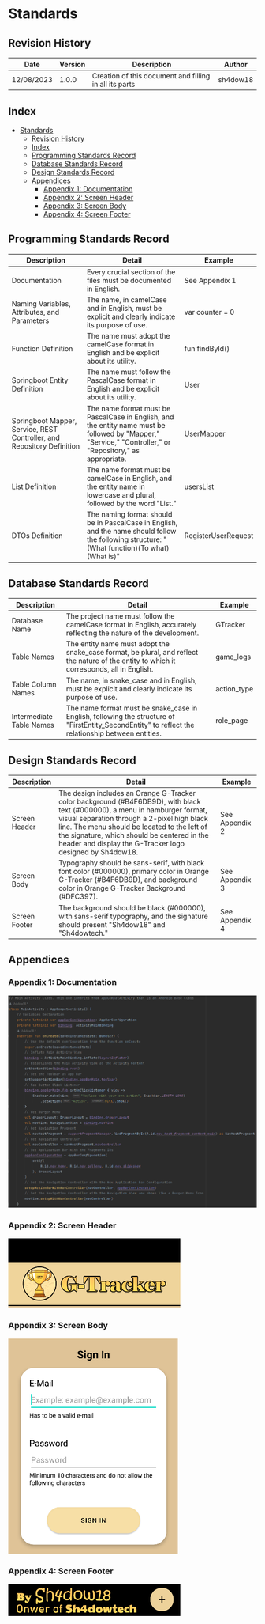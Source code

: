 # Standards

## Revision History

| Date | Version | Description | Author |
| ----- | ------- | ----------- | ----- |
| 12/08/2023     | 1.0.0   | Creation of this document and filling in all its parts   | sh4dow18 |

## Index

- [Standards](#standards)
  - [Revision History](#revision-history)
  - [Index](#index)
  - [Programming Standards Record](#programming-standards-record)
  - [Database Standards Record](#database-standards-record)
  - [Design Standards Record](#design-standards-record)
  - [Appendices](#appendices)
    - [Appendix 1: Documentation](#appendix-1-documentation)
    - [Appendix 2: Screen Header](#appendix-2-screen-header)
    - [Appendix 3: Screen Body](#appendix-3-screen-body)
    - [Appendix 4: Screen Footer](#appendix-4-screen-footer)

## Programming Standards Record

| Description | Detail | Example |
| ----------- | ------- | ------- |
| Documentation | Every crucial section of the files must be documented in English. | See Appendix 1 |
| Naming Variables, Attributes, and Parameters | The name, in camelCase and in English, must be explicit and clearly indicate its purpose of use. | var counter = 0 |
| Function Definition | The name must adopt the camelCase format in English and be explicit about its utility. | fun findById() |
| Springboot Entity Definition | The name must follow the PascalCase format in English and be explicit about its utility. | User |
| Springboot Mapper, Service, REST Controller, and Repository Definition | The name format must be PascalCase in English, and the entity name must be followed by "Mapper," "Service," "Controller," or "Repository," as appropriate. | UserMapper |
| List Definition | The name format must be camelCase in English, and the entity name in lowercase and plural, followed by the word "List." | usersList |
| DTOs Definition | The naming format should be in PascalCase in English, and the name should follow the following structure: "(What function)(To what)(What is)" | RegisterUserRequest |

## Database Standards Record

| Description | Detail | Example |
| ----------- | ------- | ------- |
| Database Name | The project name must follow the camelCase format in English, accurately reflecting the nature of the development. | GTracker |
| Table Names | The entity name must adopt the snake_case format, be plural, and reflect the nature of the entity to which it corresponds, all in English. | game_logs |
| Table Column Names | The name, in snake_case and in English, must be explicit and clearly indicate its purpose of use. | action_type |
| Intermediate Table Names | The name format must be snake_case in English, following the structure of "FirstEntity_SecondEntity" to reflect the relationship between entities. | role_page |

## Design Standards Record

| Description | Detail | Example |
| ----------- | ------- | ------- |
| Screen Header | The design includes an Orange G-Tracker color background (#B4F6DB9D), with black text (#000000), a menu in hamburger format, visual separation through a 2-pixel high black line. The menu should be located to the left of the signature, which should be centered in the header and display the G-Tracker logo designed by Sh4dow18. | See Appendix 2 |
| Screen Body | Typography should be sans-serif, with black font color (#000000), primary color in Orange G-Tracker (#B4F6DB9D), and background color in Orange G-Tracker Background (#DFC397). | See Appendix 3 |
| Screen Footer | The background should be black (#000000), with sans-serif typography, and the signature should present "Sh4dow18" and "Sh4dowtech." | See Appendix 4 |

## Appendices

### Appendix 1: Documentation

![G-Tracker-Docs](/Images/G-Tracker-Docs.png)

### Appendix 2: Screen Header

![G-Tracker-Header](/Images/G-Tracker-Header.png)

### Appendix 3: Screen Body

![G-Tracker-Body](/Images/G-Tracker-Body.png)

### Appendix 4: Screen Footer

![G-Tracker-Footer](/Images/G-Tracker-Footer.png)
